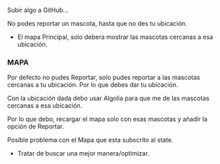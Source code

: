 Subir algo a GitHub...

No podes reportar un mascota, hasta que no des tu ubicación.

- El mapa Principal, solo debera mostrar las mascotas cercanas a esa ubicación.

### MAPA

Por defecto no pudes Reportar, solo pudes reportar a las mascotas cercanas a tu ubicación.
Por lo que debes dar tu ubicación.

Con la ubicación dada debo usar Algolia para que me de las mascotas cercanas a esa ubicación.

Por lo que debo, recargar el mapa solo con esas mascotas y añadir la opción de Reportar.

Posible problema con el Mapa que esta subscrito al state.

- Tratar de buscar una mejor manera/optimizar.
